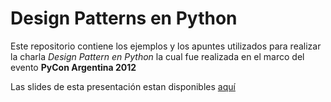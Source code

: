 # Design Patterns en Python

Este repositorio contiene los ejemplos y los apuntes utilizados para realizar
la charla *Design Pattern en Python* la cual fue realizada en el marco del
evento **PyCon Argentina 2012**

Las slides de esta presentación estan disponibles [aquí](https://speakerdeck.com/dlitvakb/pycon-argentina-2012-design-patterns-en-python)
